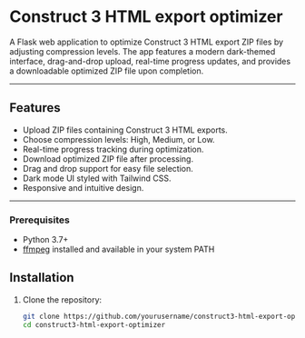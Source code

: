 # Construct 3 HTML export optimizer

A Flask web application to optimize Construct 3 HTML export ZIP files by adjusting compression levels. The app features a modern dark-themed interface, drag-and-drop upload, real-time progress updates, and provides a downloadable optimized ZIP file upon completion.

---

## Features

- Upload ZIP files containing Construct 3 HTML exports.
- Choose compression levels: High, Medium, or Low.
- Real-time progress tracking during optimization.
- Download optimized ZIP file after processing.
- Drag and drop support for easy file selection.
- Dark mode UI styled with Tailwind CSS.
- Responsive and intuitive design.

---

### Prerequisites

- Python 3.7+
- [ffmpeg](https://ffmpeg.org/) installed and available in your system PATH


## Installation

1. Clone the repository:

   ```bash
   git clone https://github.com/yourusername/construct3-html-export-optimizer.git
   cd construct3-html-export-optimizer
